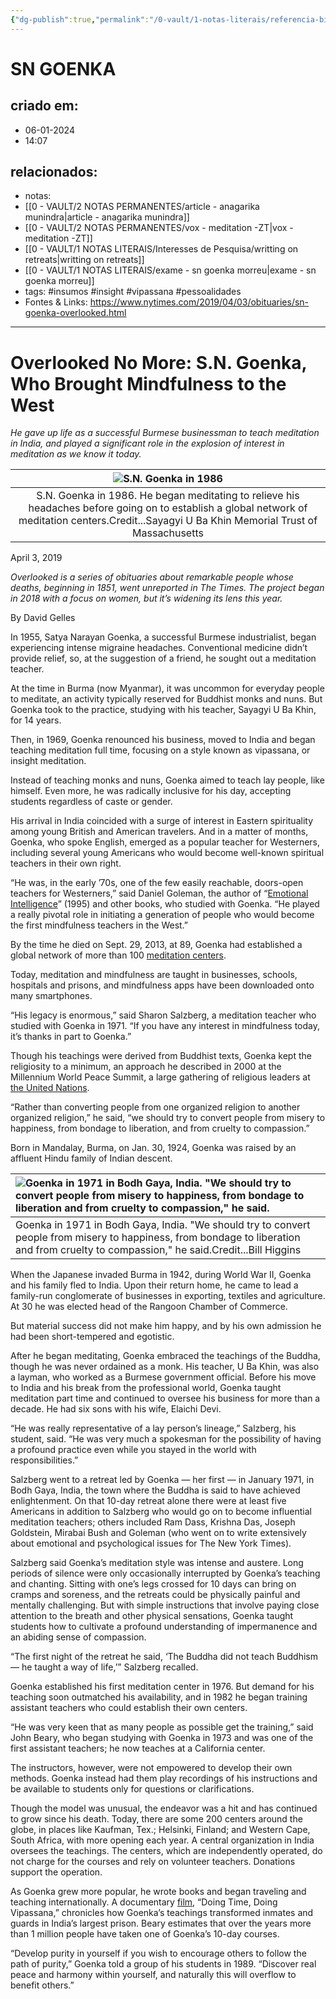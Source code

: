 ```yaml
---
{"dg-publish":true,"permalink":"/0-vault/1-notas-literais/referencia-bio/sn-goenka/","tags":["insumos","insight","vipassana","pessoalidades"],"dgHomeLink":true,"dgShowLocalGraph":true,"dgShowFileTree":true,"dgEnableSearch":true}
---
```


# SN GOENKA

## criado em: 
- 06-01-2024
- 14:07
## relacionados:
- notas: 
- [[0 - VAULT/2 NOTAS PERMANENTES/article - anagarika munindra\|article - anagarika munindra]]
- [[0 - VAULT/2 NOTAS PERMANENTES/vox -  meditation  -ZT\|vox -  meditation  -ZT]]
- [[0 - VAULT/1 NOTAS LITERAIS/Interesses de Pesquisa/writting on retreats\|writting on retreats]]
- [[0 - VAULT/1 NOTAS LITERAIS/exame - sn goenka morreu\|exame - sn goenka morreu]]
- tags: #insumos #insight #vipassana #pessoalidades
- Fontes & Links: https://www.nytimes.com/2019/04/03/obituaries/sn-goenka-overlooked.html
---
# Overlooked No More: S.N. Goenka, Who Brought Mindfulness to the West

*He gave up life as a successful Burmese businessman to teach meditation in India, and played a significant role in the explosion of interest in meditation as we know it today.*

| ![S.N. Goenka in 1986](https://static01.nyt.com/images/2019/04/08/obituaries/08overlooked-sngoenka-obit/00overlooked-sngoenka-2-articleLarge.jpg?quality=75&auto=webp&disable=upscale) |
|:---:|
| S.N. Goenka in 1986. He began meditating to relieve his headaches before going on to establish a global network of meditation centers.Credit...Sayagyi U Ba Khin Memorial Trust of Massachusetts |

April 3, 2019

_Overlooked is a series of obituaries about remarkable people whose deaths, beginning in 1851, went unreported in The Times. The project began in 2018 with a focus on women, but it’s widening its lens this year._

By David Gelles

In 1955, Satya Narayan Goenka, a successful Burmese industrialist, began experiencing intense migraine headaches. Conventional medicine didn’t provide relief, so, at the suggestion of a friend, he sought out a meditation teacher.

At the time in Burma (now Myanmar), it was uncommon for everyday people to meditate, an activity typically reserved for Buddhist monks and nuns. But Goenka took to the practice, studying with his teacher, Sayagyi U Ba Khin, for 14 years.

Then, in 1969, Goenka renounced his business, moved to India and began teaching meditation full time, focusing on a style known as vipassana, or insight meditation.

Instead of teaching monks and nuns, Goenka aimed to teach lay people, like himself. Even more, he was radically inclusive for his day, accepting students regardless of caste or gender.

His arrival in India coincided with a surge of interest in Eastern spirituality among young British and American travelers. And in a matter of months, Goenka, who spoke English, emerged as a popular teacher for Westerners, including several young Americans who would become well-known spiritual teachers in their own right.

“He was, in the early ’70s, one of the few easily reachable, doors-open teachers for Westerners,” said Daniel Goleman, the author of “[Emotional Intelligence](https://www.amazon.com/Emotional-Intelligence-10th-Anniversary-Matter/dp/055380491X/)” (1995) and other books, who studied with Goenka. “He played a really pivotal role in initiating a generation of people who would become the first mindfulness teachers in the West.”

By the time he died on Sept. 29, 2013, at 89, Goenka had established a global network of more than 100 [meditation centers](https://www.dhamma.org/en-US/index).

Today, meditation and mindfulness are taught in businesses, schools, hospitals and prisons, and mindfulness apps have been downloaded onto many smartphones.

“His legacy is enormous,” said Sharon Salzberg, a meditation teacher who studied with Goenka in 1971. “If you have any interest in mindfulness today, it’s thanks in part to Goenka.”

Though his teachings were derived from Buddhist texts, Goenka kept the religiosity to a minimum, an approach he described in 2000 at the Millennium World Peace Summit, a large gathering of religious leaders at [the United Nations](https://www.youtube.com/watch?v=Xy9PugTy15M).

“Rather than converting people from one organized religion to another organized religion,” he said, “we should try to convert people from misery to happiness, from bondage to liberation, and from cruelty to compassion.”

Born in Mandalay, Burma, on Jan. 30, 1924, Goenka was raised by an affluent Hindu family of Indian descent.

| ![Goenka in 1971 in Bodh Gaya, India. "We should try to convert people from misery to happiness, from bondage to liberation and from cruelty to compassion," he said.](https://static01.nyt.com/images/2019/04/02/obituaries/00overlooked-sngoenka-1/00overlooked-sngoenka-1-articleLarge.jpg?quality=75&auto=webp&disable=upscale) |
| :--- |
|  Goenka in 1971 in Bodh Gaya, India. "We should try to convert people from misery to happiness, from bondage to liberation and from cruelty to compassion," he said.Credit...Bill Higgins |
When the Japanese invaded Burma in 1942, during World War II, Goenka and his family fled to India. Upon their return home, he came to lead a family-run conglomerate of businesses in exporting, textiles and agriculture. At 30 he was elected head of the Rangoon Chamber of Commerce.

But material success did not make him happy, and by his own admission he had been short-tempered and egotistic.

After he began meditating, Goenka embraced the teachings of the Buddha, though he was never ordained as a monk. His teacher, U Ba Khin, was also a layman, who worked as a Burmese government official. Before his move to India and his break from the professional world, Goenka taught meditation part time and continued to oversee his business for more than a decade. He had six sons with his wife, Elaichi Devi.

“He was really representative of a lay person’s lineage,” Salzberg, his student, said. “He was very much a spokesman for the possibility of having a profound practice even while you stayed in the world with responsibilities.”

Salzberg went to a retreat led by Goenka — her first — in January 1971, in Bodh Gaya, India, the town where the Buddha is said to have achieved enlightenment. On that 10-day retreat alone there were at least five Americans in addition to Salzberg who would go on to become influential meditation teachers; others included Ram Dass, Krishna Das, Joseph Goldstein, Mirabai Bush and Goleman (who went on to write extensively about emotional and psychological issues for The New York Times).

Salzberg said Goenka’s meditation style was intense and austere. Long periods of silence were only occasionally interrupted by Goenka’s teaching and chanting. Sitting with one’s legs crossed for 10 days can bring on cramps and soreness, and the retreats could be physically painful and mentally challenging. But with simple instructions that involve paying close attention to the breath and other physical sensations, Goenka taught students how to cultivate a profound understanding of impermanence and an abiding sense of compassion.

“The first night of the retreat he said, ‘The Buddha did not teach Buddhism — he taught a way of life,’” Salzberg recalled.

Goenka established his first meditation center in 1976. But demand for his teaching soon outmatched his availability, and in 1982 he began training assistant teachers who could establish their own centers.

“He was very keen that as many people as possible get the training,” said John Beary, who began studying with Goenka in 1973 and was one of the first assistant teachers; he now teaches at a California center.

The instructors, however, were not empowered to develop their own methods. Goenka instead had them play recordings of his instructions and be available to students only for questions or clarifications.

Though the model was unusual, the endeavor was a hit and has continued to grow since his death. Today, there are some 200 centers around the globe, in places like Kaufman, Tex.; Helsinki, Finland; and Western Cape, South Africa, with more opening each year. A central organization in India oversees the teachings. The centers, which are independently operated, do not charge for the courses and rely on volunteer teachers. Donations support the operation.

As Goenka grew more popular, he wrote books and began traveling and teaching internationally. A documentary [film](http://www.karunafilms.com/doing-time-doing-vipassana-all-languag), “Doing Time, Doing Vipassana,” chronicles how Goenka’s teachings transformed inmates and guards in India’s largest prison. Beary estimates that over the years more than 1 million people have taken one of Goenka’s 10-day courses.

“Develop purity in yourself if you wish to encourage others to follow the path of purity,” Goenka told a group of his students in 1989. “Discover real peace and harmony within yourself, and naturally this will overflow to benefit others.”